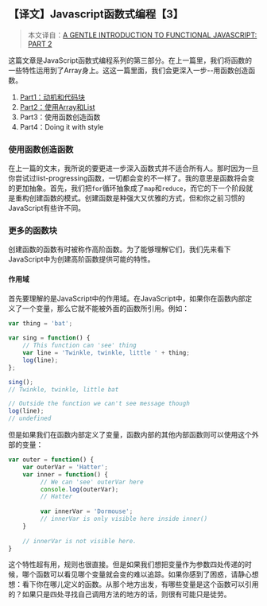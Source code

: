 ## 【译文】Javascript函数式编程【3】

> 本文译自：[A GENTLE INTRODUCTION TO FUNCTIONAL JAVASCRIPT: PART 2](http://jrsinclair.com/articles/2016/gentle-introduction-to-functional-javascript-arrays/)

这篇文章是JavaScript函数式编程系列的第三部分。在上一篇里，我们将函数的一些特性运用到了Array身上。这这一篇里面，我们会更深入一步--用函数创造函数。

  1. [Part1：动机和代码块](【译文】Javascript函数式编程【1】.md)
  2. [Part2：使用Array和List](【译文】Javascript函数式编程【2】.md)
  3. Part3：使用函数创造函数
  4. Part4：Doing it with style

### 使用函数创造函数

在上一篇的文末，我所说的要更进一步深入函数式并不适合所有人。那时因为一旦你尝试过list-progressing函数，一切都会变的不一样了。我的意思是函数将会变的更加抽象。首先，我们把`for`循环抽象成了`map`和`reduce`，而它的下一个阶段就是重构创建函数的模式。创建函数是种强大又优雅的方式，但和你之前习惯的JavaScript有些许不同。

### 更多的函数块

创建函数的函数有时被称作高阶函数。为了能够理解它们，我们先来看下JavaScript中为创建高阶函数提供可能的特性。

#### 作用域

首先要理解的是JavaScript中的作用域。在JavaScript中，如果你在函数内部定义了一个变量，那么它就不能被外面的函数所引用。例如：

```js
var thing = 'bat';
    
var sing = function() {
    // This function can 'see' thing
    var line = 'Twinkle, twinkle, little ' + thing;
    log(line);
};

sing();
// Twinkle, twinkle, little bat

// Outside the function we can't see message though
log(line);
// undefined
```

但是如果我们在函数内部定义了变量，函数内部的其他内部函数则可以使用这个外部的变量：

```js
var outer = function() {
    var outerVar = 'Hatter';
    var inner = function() {
         // We can 'see' outerVar here
         console.log(outerVar);
         // Hatter
         
         var innerVar = 'Dormouse';
         // innerVar is only visible here inside inner()
    }
    
    // innerVar is not visible here.
}
```

这个特性超有用，规则也很直接。但是如果我们想把变量作为参数四处传递的时候，哪个函数可以看见哪个变量就会变的难以追踪。如果你感到了困惑，请静心想想：看下你在哪儿定义的函数。从那个地方出发，有哪些变量是这个函数可以引用的？如果只是四处寻找自己调用方法的地方的话，则很有可能只是徒劳。

